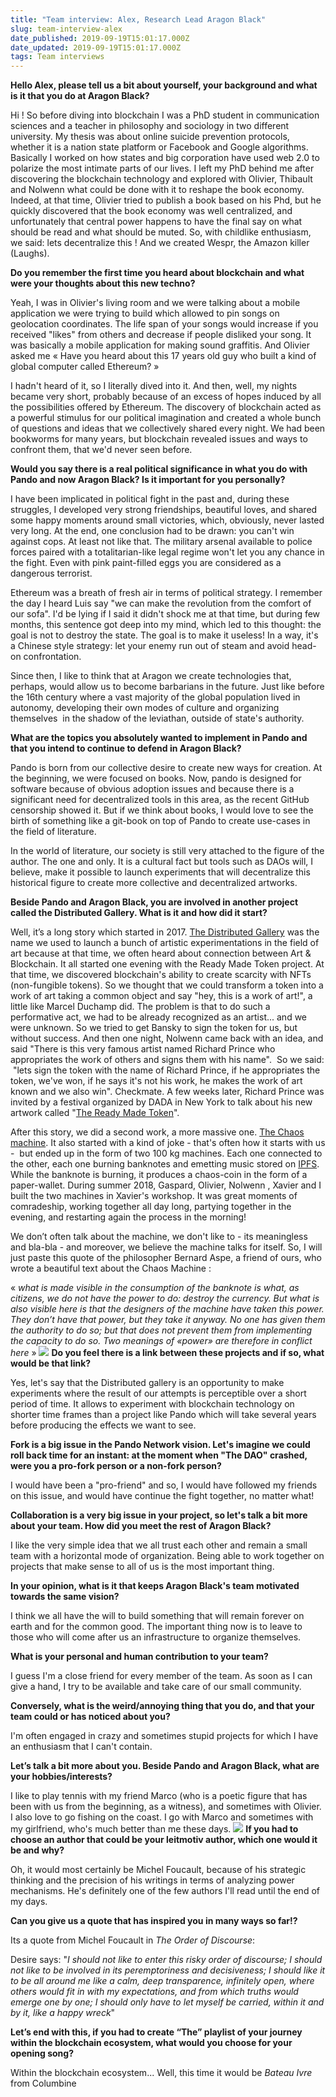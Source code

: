 ```yaml
---
title: "Team interview: Alex, Research Lead Aragon Black"
slug: team-interview-alex
date_published: 2019-09-19T15:01:17.000Z
date_updated: 2019-09-19T15:01:17.000Z
tags: Team interviews
---
```


**Hello Alex, please tell us a bit about yourself, your background and what is it that you do at Aragon Black?**

Hi ! So before diving into blockchain I was a PhD student in communication sciences and a teacher in philosophy and sociology in two different university. My thesis was about online suicide prevention protocols, whether it is a nation state platform or Facebook and Google algorithms. Basically I worked on how states and big corporation have used web 2.0 to polarize the most intimate parts of our lives. I left my PhD behind me after discovering the blockchain technology and explored with Olivier, Thibault and Nolwenn what could be done with it to reshape the book economy. Indeed, at that time, Olivier tried to publish a book based on his Phd, but he quickly discovered that the book economy was well centralized, and unfortunately that central power happens to have the final say on what should be read and what should be muted. So, with childlike enthusiasm, we said: lets decentralize this ! And we created Wespr, the Amazon killer (Laughs).

**Do you remember the first time you heard about blockchain and what were your thoughts about this new techno?**

Yeah, I was in Olivier's living room and we were talking about a mobile application we were trying to build which allowed to pin songs on geolocation coordinates. The life span of your songs would increase if you received "likes" from others and decrease if people disliked your song. It was basically a mobile application for making sound graffitis. And Olivier asked me « Have you heard about this 17 years old guy who built a kind of global computer called Ethereum? » 

I hadn't heard of it, so I literally dived into it. And then, well, my nights became very short, probably because of an excess of hopes induced by all the possibilities offered by Ethereum. The discovery of blockchain acted as a powerful stimulus for our political imagination and created a whole bunch of questions and ideas that we collectively shared every night. We had been bookworms for many years, but blockchain revealed issues and ways to confront them, that we'd never seen before.

**Would you say there is a real political significance in what you do with Pando and now Aragon Black? Is it important for you personally?**

I have been implicated in political fight in the past and, during these struggles, I developed very strong friendships, beautiful loves, and shared some happy moments around small victories, which, obviously, never lasted very long. At the end, one conclusion had to be drawn: you can't win against cops. At least not like that. The military arsenal available to police forces paired with a totalitarian-like legal regime won't let you any chance in the fight. Even with pink paint-filled eggs you are considered as a dangerous terrorist.

Ethereum was a breath of fresh air in terms of political strategy. I remember the day I heard Luis say "we can make the revolution from the comfort of our sofa". I'd be lying if I said it didn't shock me at that time, but during few months, this sentence got deep into my mind, which led to this thought: the goal is not to destroy the state. The goal is to make it useless! In a way, it's a Chinese style strategy: let your enemy run out of steam and avoid head-on confrontation.

Since then, I like to think that at Aragon we create technologies that, perhaps, would allow us to become barbarians in the future. Just like before the 16th century where a vast majority of the global population lived in autonomy, developing their own modes of culture and organizing themselves  in the shadow of the leviathan, outside of state's authority.

**What are the topics you absolutely wanted to implement in Pando and that you intend to continue to defend in Aragon Black?**

Pando is born from our collective desire to create new ways for creation. At the beginning, we were focused on books. Now, pando is designed for software because of obvious adoption issues and because there is a significant need for decentralized tools in this area, as the recent GitHub censorship showed it. But if we think about books, I would love to see the birth of something like a git-book on top of Pando to create use-cases in the field of literature. 

In the world of literature, our society is still very attached to the figure of the author. The one and only. It is a cultural fact but tools such as DAOs will, I believe, make it possible to launch experiments that will decentralize this historical figure to create more collective and decentralized artworks.

**Beside Pando and Aragon Black, you are involved in another project called the Distributed Gallery. What is it and how did it start?**

Well, it’s a long story which started in 2017. [The Distributed Gallery](http://www.distributedgallery.com/index.html) was the name we used to launch a bunch of artistic experimentations in the field of art because at that time, we often heard about connection between Art & Blockchain. It all started one evening with the Ready Made Token project. At that time, we discovered blockchain's ability to create scarcity with NFTs (non-fungible tokens). So we thought that we could transform a token into a work of art taking a common object and say "hey, this is a work of art!", a little like Marcel Duchamp did. The problem is that to do such a performative act, we had to be already recognized as an artist... and we were unknown. So we tried to get Bansky to sign the token for us, but without success. And then one night, Nolwenn came back with an idea, and said "There is this very famous artist named Richard Prince who appropriates the work of others and signs them with his name".  So we said:  "lets sign the token with the name of Richard Prince, if he appropriates the token, we've won, if he says it's not his work, he makes the work of art known and we also win". Checkmate. A few weeks later, Richard Prince was invited by a festival organized by DADA in New York to talk about his new artwork called "[The Ready Made Token](http://www.distributedgallery.com/ReadyMade.html)".

After this story, we did a second work, a more massive one. [The Chaos machine](http://www.distributedgallery.com/Chaos.html). It also started with a kind of joke - that's often how it starts with us -  but ended up in the form of two 100 kg machines. Each one connected to the other, each one burning banknotes and emetting music stored on [IPFS](https://ipfs.io). While the banknote is burning, it produces a chaos-coin in the form of a paper-wallet. During summer 2018, Gaspard, Olivier, Nolwenn , Xavier and I built the two machines in Xavier's workshop. It was great moments of comradeship, working together all day long, partying together in the evening, and restarting again the process in the morning!

We don’t often talk about the machine, we don't like to - its meaningless and bla-bla - and moreover, we believe the machine talks for itself. So, I will just paste this quote of the philosopher Bernard Aspe, a friend of ours, who wrote a beautiful text about the Chaos Machine :

« *what is made visible in the consumption of the banknote is what, as citizens, we do not have the power to do: destroy the currency. But what is also visible here is that the designers of the machine have taken this power. They don’t have that power, but they take it anyway. No one has given them the authority to do so; but that does not prevent them from implementing the capacity to do so. Two meanings of «power» are therefore in conflict here* »
![](/content/images/2019/09/chaosss.jpg)
**Do you feel there is a link between these projects and if so, what would be that link?**

Yes, let's say that the Distributed gallery is an opportunity to make experiments where the result of our attempts is perceptible over a short period of time. It allows to experiment with blockchain technology on shorter time frames than a project like Pando which will take several years before producing the effects we want to see.

**Fork is a big issue in the Pando Network vision. Let's imagine we could roll back time for an instant: at the moment when "The DAO" crashed, were you a pro-fork person or a non-fork person?**

I would have been a "pro-friend" and so, I would have followed my friends on this issue, and would have continue the fight together, no matter what!

**Collaboration is a very big issue in your project, so let's talk a bit more about your team. How did you meet the rest of Aragon Black?**

I like the very simple idea that we all trust each other and remain a small team with a horizontal mode of organization. Being able to work together on projects that make sense to all of us is the most important thing.

**In your opinion, what is it that keeps Aragon Black's team motivated towards the same vision?**

I think we all have the will to build something that will remain forever on earth and for the common good. The important thing now is to leave to those who will come after us an infrastructure to organize themselves.

**What is your personal and human contribution to your team?**

I guess I'm a close friend for every member of the team. As soon as I can give a hand, I try to be available and take care of our small community.

**Conversely, what is the weird/annoying thing that you do, and that your team could or has noticed about you?**

I'm often engaged in crazy and sometimes stupid projects for which I have an enthusiasm that I can't contain.

**Let’s talk a bit more about you. Beside Pando and Aragon Black, what are your hobbies/interests?**

I like to play tennis with my friend Marco (who is a poetic figure that has been with us from the beginning, as a witness), and sometimes with Olivier. I also love to go fishing on the coast. I go with Marco and sometimes with my girlfriend, who's much better than me these days.
![](/content/images/2019/09/f5fd9b43-31d3-4f71-836e-2c066df55e35.jpeg)
**If you had to choose an author that could be your leitmotiv author, which one would it be and why?**

Oh, it would most certainly be Michel Foucault, because of his strategic thinking and the precision of his writings in terms of analyzing power mechanisms. He's definitely one of the few authors I'll read until the end of my days.

**Can you give us a quote that has inspired you in many ways so far!?**

Its a quote from Michel Foucault in *The Order of Discourse*:

Desire says: "*I should not like to enter this risky order of discourse; I should not like to be involved in its peremptoriness and decisiveness; I should like it to be all around me like a calm, deep transparence, infinitely open, where others would fit in with my expectations, and from which truths would emerge one by one; I should only have to let myself be carried, within it and by it, like a happy wreck*"

**Let’s end with this, if you had to create “The” playlist of your journey within the blockchain ecosystem, what would you choose for your opening song?**

Within the blockchain ecosystem... Well, this time it would be *Bateau Ivre* from Columbine
